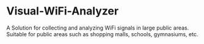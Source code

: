 # Visual-WiFi-Analyzer
A Solution for collecting and analyzing WiFi signals in large public areas. Suitable for public areas such as shopping malls, schools, gymnasiums, etc.
